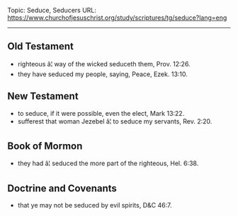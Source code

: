 Topic: Seduce, Seducers
URL: https://www.churchofjesuschrist.org/study/scriptures/tg/seduce?lang=eng

---

## Old Testament

- righteous â¦ way of the wicked seduceth them, Prov. 12:26.
- they have seduced my people, saying, Peace, Ezek. 13:10.

## New Testament

- to seduce, if it were possible, even the elect, Mark 13:22.
- sufferest that woman Jezebel â¦ to seduce my servants, Rev. 2:20.

## Book of Mormon

- they had â¦ seduced the more part of the righteous, Hel. 6:38.

## Doctrine and Covenants

- that ye may not be seduced by evil spirits, D&C 46:7.

